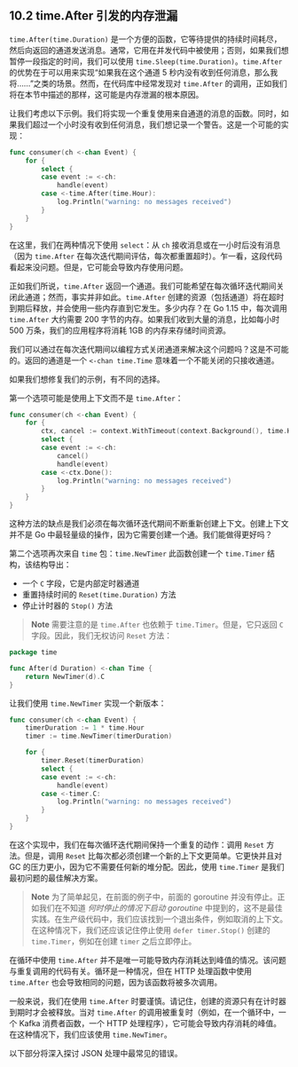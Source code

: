 ## 10.2 time.After 引发的内存泄漏

`time.After(time.Duration)` 是一个方便的函数，它等待提供的持续时间耗尽，然后向返回的通道发送消息。通常，它用在并发代码中被使用；否则，如果我们想暂停一段指定的时间，我们可以使用 `time.Sleep(time.Duration)`。`time.After` 的优势在于可以用来实现“如果我在这个通道 5 秒内没有收到任何消息，那么我将……”之类的场景。然而，在代码库中经常发现对 `time.After` 的调用，正如我们将在本节中描述的那样，这可能是内存泄漏的根本原因。

让我们考虑以下示例。我们将实现一个重复使用来自通道的消息的函数。同时，如果我们超过一个小时没有收到任何消息，我们想记录一个警告。这是一个可能的实现：

```go
func consumer(ch <-chan Event) {
    for {
        select {
        case event := <-ch:
            handle(event)
        case <-time.After(time.Hour):
            log.Println("warning: no messages received")
        }
    }
}
```

在这里，我们在两种情况下使用 `select`：从 `ch` 接收消息或在一小时后没有消息（因为 `time.After` 在每次迭代期间评估，每次都重置超时）。乍一看，这段代码看起来没问题。但是，它可能会导致内存使用问题。

正如我们所说，`time.After` 返回一个通道。我们可能希望在每次循环迭代期间关闭此通道；然而，事实并非如此。`time.After` 创建的资源（包括通道）将在超时到期后释放，并会使用一些内存直到它发生。多少内存？在 Go 1.15 中，每次调用 `time.After` 大约需要 200 字节的内存。如果我们收到大量的消息，比如每小时 500 万条，我们的应用程序将消耗 1GB 的内存来存储时间资源。

我们可以通过在每次迭代期间以编程方式关闭通道来解决这个问题吗？这是不可能的。返回的通道是一个 `<-chan time.Time` 意味着一个不能关闭的只接收通道。

如果我们想修复我们的示例，有不同的选择。

第一个选项可能是使用上下文而不是 `time.After`：

```go
func consumer(ch <-chan Event) {
    for {
        ctx, cancel := context.WithTimeout(context.Background(), time.Hour)
        select {
        case event := <-ch:
            cancel()
            handle(event)
        case <-ctx.Done():
            log.Println("warning: no messages received")
        }
    }
}
```

这种方法的缺点是我们必须在每次循环迭代期间不断重新创建上下文。创建上下文并不是 Go 中最轻量级的操作，因为它需要创建一个通。我们能做得更好吗？

第二个选项再次来自 `time` 包：`time.NewTimer` 此函数创建一个 `time.Timer` 结构，该结构导出：

* 一个 `C` 字段，它是内部定时器通道
* 重置持续时间的 `Reset(time.Duration)` 方法
* 停止计时器的 `Stop()` 方法

> **Note** 需要注意的是 `time.After` 也依赖于 `time.Timer`。但是，它只返回 `C` 字段。因此，我们无权访问 `Reset` 方法：

```go
package time

func After(d Duration) <-chan Time {
    return NewTimer(d).C
}
```

让我们使用 `time.NewTimer` 实现一个新版本：

```go
func consumer(ch <-chan Event) {
    timerDuration := 1 * time.Hour
    timer := time.NewTimer(timerDuration)

    for {
        timer.Reset(timerDuration)
        select {
        case event := <-ch:
            handle(event)
        case <-timer.C:
            log.Println("warning: no messages received")
        }
    }
}
```

在这个实现中，我们在每次循环迭代期间保持一个重复的动作：调用 `Reset` 方法。但是，调用 `Reset` 比每次都必须创建一个新的上下文更简单。它更快并且对 GC 的压力更小，因为它不需要任何新的堆分配。因此，使用 `time.Timer` 是我们最初问题的最佳解决方案。

> **Note** 为了简单起见，在前面的例子中，前面的 goroutine 并没有停止。正如我们在不知道 _何时停止的情况下启动 goroutine_ 中提到的，这不是最佳实践。在生产级代码中，我们应该找到一个退出条件，例如取消的上下文。在这种情况下，我们还应该记住停止使用 `defer timer.Stop()` 创建的 `time.Timer`，例如在创建 `timer` 之后立即停止。

在循环中使用 `time.After` 并不是唯一可能导致内存消耗达到峰值的情况。该问题与重复调用的代码有关。循环是一种情况，但在 HTTP 处理函数中使用 `time.After` 也会导致相同的问题，因为该函数将被多次调用。

一般来说，我们在使用 `time.After` 时要谨慎。请记住，创建的资源只有在计时器到期时才会被释放。当对 `time.After` 的调用被重复时（例如，在一个循环中，一个 Kafka 消费者函数，一个 HTTP 处理程序），它可能会导致内存消耗的峰值。在这种情况下，我们应该使用 `time.NewTimer`。

以下部分将深入探讨 JSON 处理中最常见的错误。
